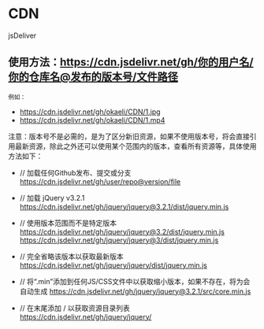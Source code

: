 # CDN
jsDeliver
## 使用方法：https://cdn.jsdelivr.net/gh/你的用户名/你的仓库名@发布的版本号/文件路径
`例如：`

- https://cdn.jsdelivr.net/gh/okaeli/CDN/1.jpg
- https://cdn.jsdelivr.net/gh/okaeli/CDN/1.mp4

注意：版本号不是必需的，是为了区分新旧资源，如果不使用版本号，将会直接引用最新资源，除此之外还可以使用某个范围内的版本，查看所有资源等，具体使用方法如下：

- // 加载任何Github发布、提交或分支
https://cdn.jsdelivr.net/gh/user/repo@version/file

- // 加载 jQuery v3.2.1
https://cdn.jsdelivr.net/gh/jquery/jquery@3.2.1/dist/jquery.min.js

- // 使用版本范围而不是特定版本
https://cdn.jsdelivr.net/gh/jquery/jquery@3.2/dist/jquery.min.js
https://cdn.jsdelivr.net/gh/jquery/jquery@3/dist/jquery.min.js

- // 完全省略该版本以获取最新版本
https://cdn.jsdelivr.net/gh/jquery/jquery/dist/jquery.min.js

- // 将“.min”添加到任何JS/CSS文件中以获取缩小版本，如果不存在，将为会自动生成
https://cdn.jsdelivr.net/gh/jquery/jquery@3.2.1/src/core.min.js

- // 在末尾添加 / 以获取资源目录列表
https://cdn.jsdelivr.net/gh/jquery/jquery/
